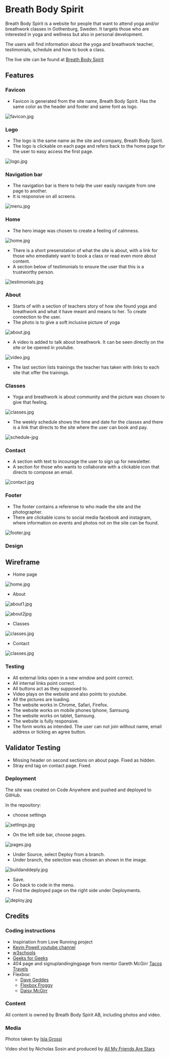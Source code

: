 # Breath Body Spirit

Breath Body Spirit is a website for people that want to attend yoga and/or breathwork classes in Gothenburg, Sweden. It targets those who are interested in yoga and wellness but also in personal development.

The users will find information about the yoga and breathwork teacher, testimonials, schedule and how to book a class.

The live site can be found at [Breath Body Spirit](https://malinchristina.github.io/p1breathbodyspirit/index.html "Breath Body Spirit")

## Features

### Favicon

* Favicon is generated from the site name, Breath Body Spirit. Has the same color as the header and footer and same font as logo.
  
![favicon.jpg](docs/readme_images/favicon.jpg)

### Logo

* The logo is the same name as the site and company, Breath Body Spirit.
* The logo is clickable on each page and refers back to the home page for the user to easy access the first page.
  
![logo.jpg](docs/readme_images/logo.jpg)

### Navigation bar

* The navigation bar is there to help the user easily navigate from one page to another.
* It is responsive on all screens.
  
![menu.jpg](docs/readme_images/menu.jpg)

### Home

* The hero image was chosen to create a feeling of calmness.

![home.jpg](docs/readme_images/home.jpg)

* There is a short presenstation of what the site is about, with a link for those who emediately want to book a class or read even more about content.
* A section below of testimonials to ensure the user that this is a trustworthy person.
  
![testimonials.jpg](docs/readme_images/testimonials.jpg)

### About

* Starts of with a section of teachers story of how she found yoga and breathwork and what it have meant and means to her. To create connection to the user.
* The photo is to give a soft inclusive picture of yoga
  
![about.jpg](docs/readme_images/about.jpg)

* A video is added to talk about breathwork. It can be seen directly on the site or be opened in youtube.

![video.jpg](docs/readme_images/video.jpg)

* The last section lists trainings the teacher has taken with links to each site that offer the trainings.

### Classes

* Yoga and breathwork is about community and the picture was chosen to give that feeling.
  
![classes.jpg](docs/readme_images/classes.jpg)

* The weekly schedule shows the time and date for the classes and there is a link that directs to the site where the user can book and pay.
  
![schedule-jpg](docs/readme_images/schedule.jpg)

### Contact

* A section with text to incourage the user to sign up for newsletter.
* A section for those who wants to collaborate with a clickable icon that directs to compose an email.

![contact.jpg](docs/readme_images/contact.jpg)

### Footer

* The footer contains a referense to who made the site and the photographer.
* There are clickable icons to social media facebook and instagram, where information on events and photos not on the site can be found.
  
 ![footer.jpg](docs/readme_images/footer.jpg)

### Design
 
## Wireframe

* Home page

![home.jpg](docs/balsamiq/home.jpg)

* About

![about1.jpg](docs/balsamiq/about1.jpg)

![about2jpg](docs/balsamiq/about2.jpg)

* Classes

![classes.jpg](docs/balsamiq/classes.jpg)

* Contact

![classes.jpg](docs/balsamiq/contact.jpg)

### Testing

* All external links open in a new window and point correct.
* All internal links point correct.
* All buttons act as they supposed to.
* Video plays on the website and also points to youtube.
* All the pictures are loading.
* The website works in Chrome, Safari, Firefox.
* The website works on mobile phones Iphone, Samsung.
* The website works on tablet, Samsung.
* The website is fully responsive.
* The form works as intended. The user can not join without name, email address or ticking an agree button.

## Validator Testing

* Missing header on second sections on about page. Fixed as hidden.
* Stray end tag on contact page. Fixed.

### Deployment

The site was created on Code Anywhere and pushed and deployed to GitHub.

In the repository:
* choose settings

![settings.jpg](docs/readme_images/settings.jpg)

* On the left side bar, choose pages.

![pages.jpg](docs/readme_images/pages.jpg)
* Under Source, select Deploy from a branch.
* Under branch, the selection was chosen an shown in the image.

![buildanddeply.jpg](docs/readme_images/buildanddeply.jpg)
* Save.
* Go back to code in the menu.
* Find the deployed page on the right side under Deployments.

![deploy.jpg](docs/readme_images/deploy.jpg)

## Credits

### Coding instructions

* Inspiriation from Love Running project
* [Kevin Powell youtube channel](https://www.youtube.com/@KevinPowell "Kevin Powell")
* [w3schools](https://www.w3schools.com/ "w3shools")
* [Geeks for Geeks](https://www.geeksforgeeks.org/ "Geeks for Geeks")
* 404 page and signuplandingingpage from mentor Gareth McGirr [Tacos Travels](https://gareth-mcgirr.github.io/tacos-travels/index.html "Tacos Travels")
* Flexbox:
  * [Dave Geddes](https://mastery.games/flexboxzombies/chapter/2/level/22 "Flexbox Zombies")
  * [Flexbox Froggy](https://flexboxfroggy.com/ "Flexbox Froggy")
  * [Daisy McGirr](https://www.youtube.com/@IonaFrisbee "Dee Mc")

### Content

All content is owned by Breath Body Spirit AB, including photos and video.

### Media

Photos taken by [Isla Grossi](https://www.islagrossi.com/ "Isla Grossi photography")

Video shot by Nicholas Sosin and produced by [All My Friends Are Stars](https://www.allmyfriendsarestars.com/ "All My Friends Are Stars")
